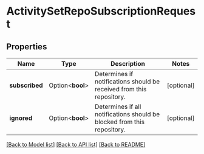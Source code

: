 # ActivitySetRepoSubscriptionRequest

## Properties

Name | Type | Description | Notes
------------ | ------------- | ------------- | -------------
**subscribed** | Option<**bool**> | Determines if notifications should be received from this repository. | [optional]
**ignored** | Option<**bool**> | Determines if all notifications should be blocked from this repository. | [optional]

[[Back to Model list]](../README.md#documentation-for-models) [[Back to API list]](../README.md#documentation-for-api-endpoints) [[Back to README]](../README.md)


